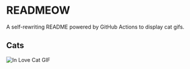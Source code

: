 # READMEOW

A self-rewriting README powered by GitHub Actions to display cat gifs.

## Cats

![In Love Cat GIF](https://media2.giphy.com/media/MDJ9IbxxvDUQM/200.gif?cid=9acd02dagov04q8gnsfhwgzb23megwpyd7xthr5wy1uh21zw&ep=v1_gifs_search&rid=200.gif&ct=g)
